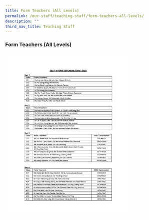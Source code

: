 ```yaml
---
title: Form Teachers (All Levels)
permalink: /our-staff/teaching-staff/form-teachers-all-levels/
description: ""
third_nav_title: Teaching Staff
---
```

### Form Teachers (All Levels)

<img style="width:80%" src="/images/ftlist.png">